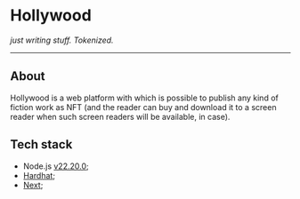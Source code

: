 # Hollywood

*just writing stuff. Tokenized.*

------

## About

Hollywood is a web platform with which is possible to publish any kind of fiction work as NFT 
(and the reader can buy and download it to a screen reader when such screen readers will be available, in case).

## Tech stack

* Node.js [v22.20.0](https://nodejs.org/en);
* [Hardhat](https://hardhat.org/docs/getting-started);
* [Next](https://nextjs.org/docs/app/getting-started/installation);